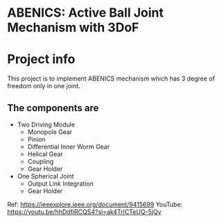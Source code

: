 # ABENICS: Active Ball Joint Mechanism with 3DoF

# **Project info**

This project is to implement ABENICS mechanism which has 3 degree of freedom only in one joint. 

## **The components are**

- Two Driving Module
    - Monopole Gear
    - Pinion
    - Differential Inner Worm Gear
    - Helical Gear
    - Coupling
    - Gear Holder
- One Spherical Joint
    - Output Link Integration
    - Gear Holder

Ref: https://ieeexplore.ieee.org/document/9415699
YouTube: https://youtu.be/hhDdfiRCQS4?si=ak4TrICTeUQ-5jQy
